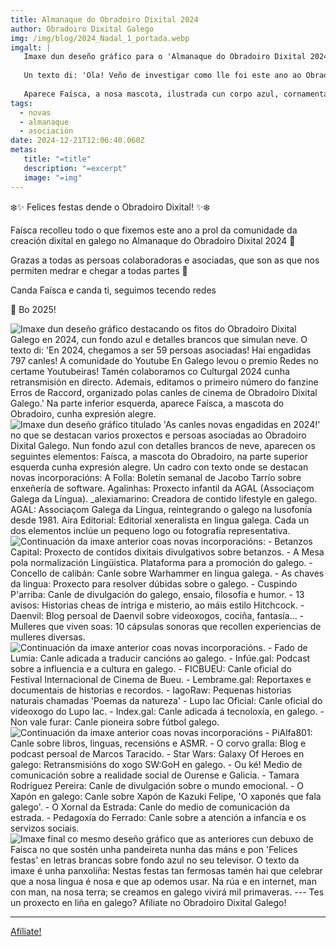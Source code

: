 ```yaml
---
title: Almanaque do Obradoiro Dixital 2024
author: Obradoiro Dixital Galego
img: /img/blog/2024_Nadal_1_portada.webp
imgalt: |
   Imaxe dun deseño gráfico para o 'Almanaque do Obradoiro Dixital 2024'.   Inclúe un fondo azul con detalles brancos que semellan neve. 
   
   Un texto di: 'Ola! Veño de investigar como lle foi este ano ao Obradoiro Dixital Galego e aquí traio os resultados: O ALMANAQUE DE OBRADOIRO DIXITAL 2024!' 
   
   Aparece Faísca, a nosa mascota, ilustrada cun corpo azul, cornamenta branca e un visor tecnolóxico, sorrindo.
tags:
  - novas
  - almanaque
  - asociación
date: 2024-12-21T12:06:40.060Z
metas:
   title: "=title"
   description: "=excerpt"
   image: "=img"
---
```


❄️✨ Felices festas dende o Obradoiro Dixital! ✨❄️

Faísca recolleu todo o que fixemos este ano a prol da comunidade da creación dixital en galego no Almanaque do Obradoiro Dixital 2024 📒

Grazas a todas as persoas colaboradoras e asociadas, que son as que nos permiten medrar e chegar a todas partes 💙

Canda Faísca e canda ti, seguimos tecendo redes

🚀 Bo 2025!

<!--more-->

<img src="/img/blog/2024_Nadal_2_Fitos.webp" alt="Imaxe dun deseño gráfico destacando os fitos do Obradoiro Dixital Galego en 2024, cun fondo azul e detalles brancos que simulan neve. O texto di: 'En 2024, chegamos a ser 59 persoas asociadas! Hai engadidas 797 canles! A comunidade do Youtube En Galego levou o premio Redes no certame Youtubeiras! Tamén colaboramos co Culturgal 2024 cunha retransmisión en directo. Ademais, editamos o primeiro número do fanzine Erros de Raccord, organizado polas canles de cinema de Obradoiro Dixital Galego.' Na parte inferior esquerda, aparece Faísca, a mascota do Obradoiro, cunha expresión alegre." />

<img src="/img/blog/2024_Nadal_3_canles-novas_1.webp" alt="Imaxe dun deseño gráfico titulado 'As canles novas engadidas en 2024!' no que se destacan varios proxectos e persoas asociadas ao Obradoiro Dixital Galego. Nun fondo azul con detalles brancos de neve, aparecen os seguintes elementos:&#10;&#10;Faísca, a mascota do Obradoiro, na parte superior esquerda cunha expresión alegre.&#10;Un cadro con texto onde se destacan novas incorporacións:&#10;A Folla: Boletín semanal de Jacobo Tarrío sobre enxeñería de software.&#10;Agalinhas: Proxecto infantil da AGAL (Associaçom Galega da Língua).&#10;_alexiamarino: Creadora de contido lifestyle en galego.&#10;AGAL: Associaçom Galega da Língua, reintegrando o galego na lusofonía desde 1981.&#10;Aira Editorial: Editorial xeneralista en lingua galega.&#10;Cada un dos elementos inclúe un pequeno logo ou fotografía representativa." />

<img src="/img/blog/2024_Nadal_4_canles-novas_2.webp" alt="Continuación da imaxe anterior coas novas incorporacións:&#10;- Betanzos Capital: Proxecto de contidos dixitais divulgativos sobre betanzos.&#10;- A Mesa pola normalización Lingüistica. Plataforma para a promoción do galego.&#10;- Concello de calibán: Canle sobre Warhammer en lingua galega.&#10;- As chaves da lingua: Proxecto para resolver dúbidas sobre o galego.&#10;- Cuspindo P'arriba: Canle de divulgación do galego, ensaio, filosofía e humor.&#10;- 13 avisos: Historias cheas de intriga e misterio, ao máis estilo Hitchcock.&#10;- Daenvil: Blog persoal de Daenvil sobre videoxogos, cociña, fantasía...&#10;- Mulleres que viven soas: 10 cápsulas sonoras que recollen experiencias de mulleres diversas. "/>

<img src="/img/blog/2024_Nadal_5_canles-novas_3.webp" alt="Continuación da imaxe anterior coas novas incorporacións.&#10;- Fado de Lumia: Canle adicada a traducir cancións ao galego.&#10;- Infúe.gal: Podcast sobre a influencia e a cultura en galego.&#10;- FICBUEU: Canle oficial do Festival Internacional de Cinema de Bueu.&#10;- Lembrame.gal: Reportaxes e documentais de historias e recordos.&#10;- IagoRaw: Pequenas historias naturais chamadas 'Poemas da natureza'&#10;- Lupo Iac Oficial: Canle oficial do videoxogo do Lupo Iac.&#10;- Index.gal: Canle adicada á tecnoloxía, en galego.&#10;- Non vale furar: Canle pioneira sobre fútbol galego." />

<img src="/img/blog/2024_Nadal_6_canles-novas_4.webp" alt="Continuación da imaxe anterior coas novas incorporacións&#10;- PiAlfa801: Canle sobre libros, linguas, recensións e ASMR.&#10;- O corvo gralla: Blog e podcast persoal de Marcos Taracido.&#10;- Star Wars: Galaxy Of Heroes en galego: Retransmisións do xogo SW:GoH en galego.&#10;- Ou ké! Medio de comunicación sobre a realidade social de Ourense e Galicia.&#10;- Tamara Rodríguez Pereira: Canle de divulgación sobre o mundo emocional.&#10;- O Xapón en galego: Canle sobre Xapón de Kazuki Felipe, 'O xaponés que fala galego'.&#10;- O Xornal da Estrada: Canle do medio de comunicación da estrada.&#10;- Pedagoxía do Ferrado: Canle sobre a atención a infancia e os servizos sociais." />

<img src="/img/blog/2024_Nadal_7_Panxoliña.webp" alt="Imaxe final co mesmo deseño gráfico que as anteriores cun debuxo de Faísca no que sostén unha pandeireta nunha das máns e pon 'Felices festas' en letras brancas sobre fondo azul no seu televisor.&#10;&#10;O texto da imaxe é unha panxoliña:&#10;&#10;Nestas festas tan fermosas&#10;tamén hai que celebrar&#10;que a nosa lingua é nosa&#10;e que ap odemos usar.&#10;&#10;Na rúa e en internet,&#10;man con man, na nosa terra;&#10;se creamos en galego&#10;vivirá mil primaveras.&#10;&#10;---&#10;&#10;Tes un proxecto en liña en galego? Afíliate no Obradoiro Dixital Galego!" />

---

[Afíliate!](https://obradoirodixitalgalego.gal/asociate)
